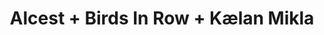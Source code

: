---
layout: post
category: concert
title: Alcest + Birds In Row + Kælan Mikla
artists: 
- Alcest
- Birds In Row
- Kælan Mikla
place: 
- La Machine du Moulin Rouge
country: France
city: Paris
---